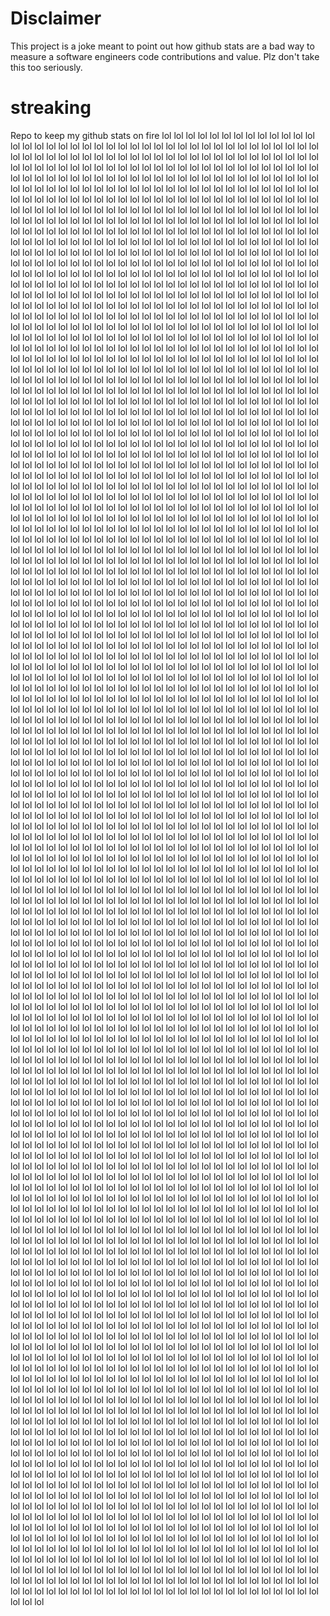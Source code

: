 # Disclaimer
This project is a joke meant to point out how github stats are a bad way to measure a software engineers code contributions and value. Plz don't take this too seriously.
# streaking
Repo to keep my github stats on fire
lol
lol
lol
lol
lol
lol
lol
lol
lol
lol
lol
lol
lol
lol
lol
lol
lol
lol
lol
lol
lol
lol
lol
lol
lol
lol
lol
lol
lol
lol
lol
lol
lol
lol
lol
lol
lol
lol
lol
lol
lol
lol
lol
lol
lol
lol
lol
lol
lol
lol
lol
lol
lol
lol
lol
lol
lol
lol
lol
lol
lol
lol
lol
lol
lol
lol
lol
lol
lol
lol
lol
lol
lol
lol
lol
lol
lol
lol
lol
lol
lol
lol
lol
lol
lol
lol
lol
lol
lol
lol
lol
lol
lol
lol
lol
lol
lol
lol
lol
lol
lol
lol
lol
lol
lol
lol
lol
lol
lol
lol
lol
lol
lol
lol
lol
lol
lol
lol
lol
lol
lol
lol
lol
lol
lol
lol
lol
lol
lol
lol
lol
lol
lol
lol
lol
lol
lol
lol
lol
lol
lol
lol
lol
lol
lol
lol
lol
lol
lol
lol
lol
lol
lol
lol
lol
lol
lol
lol
lol
lol
lol
lol
lol
lol
lol
lol
lol
lol
lol
lol
lol
lol
lol
lol
lol
lol
lol
lol
lol
lol
lol
lol
lol
lol
lol
lol
lol
lol
lol
lol
lol
lol
lol
lol
lol
lol
lol
lol
lol
lol
lol
lol
lol
lol
lol
lol
lol
lol
lol
lol
lol
lol
lol
lol
lol
lol
lol
lol
lol
lol
lol
lol
lol
lol
lol
lol
lol
lol
lol
lol
lol
lol
lol
lol
lol
lol
lol
lol
lol
lol
lol
lol
lol
lol
lol
lol
lol
lol
lol
lol
lol
lol
lol
lol
lol
lol
lol
lol
lol
lol
lol
lol
lol
lol
lol
lol
lol
lol
lol
lol
lol
lol
lol
lol
lol
lol
lol
lol
lol
lol
lol
lol
lol
lol
lol
lol
lol
lol
lol
lol
lol
lol
lol
lol
lol
lol
lol
lol
lol
lol
lol
lol
lol
lol
lol
lol
lol
lol
lol
lol
lol
lol
lol
lol
lol
lol
lol
lol
lol
lol
lol
lol
lol
lol
lol
lol
lol
lol
lol
lol
lol
lol
lol
lol
lol
lol
lol
lol
lol
lol
lol
lol
lol
lol
lol
lol
lol
lol
lol
lol
lol
lol
lol
lol
lol
lol
lol
lol
lol
lol
lol
lol
lol
lol
lol
lol
lol
lol
lol
lol
lol
lol
lol
lol
lol
lol
lol
lol
lol
lol
lol
lol
lol
lol
lol
lol
lol
lol
lol
lol
lol
lol
lol
lol
lol
lol
lol
lol
lol
lol
lol
lol
lol
lol
lol
lol
lol
lol
lol
lol
lol
lol
lol
lol
lol
lol
lol
lol
lol
lol
lol
lol
lol
lol
lol
lol
lol
lol
lol
lol
lol
lol
lol
lol
lol
lol
lol
lol
lol
lol
lol
lol
lol
lol
lol
lol
lol
lol
lol
lol
lol
lol
lol
lol
lol
lol
lol
lol
lol
lol
lol
lol
lol
lol
lol
lol
lol
lol
lol
lol
lol
lol
lol
lol
lol
lol
lol
lol
lol
lol
lol
lol
lol
lol
lol
lol
lol
lol
lol
lol
lol
lol
lol
lol
lol
lol
lol
lol
lol
lol
lol
lol
lol
lol
lol
lol
lol
lol
lol
lol
lol
lol
lol
lol
lol
lol
lol
lol
lol
lol
lol
lol
lol
lol
lol
lol
lol
lol
lol
lol
lol
lol
lol
lol
lol
lol
lol
lol
lol
lol
lol
lol
lol
lol
lol
lol
lol
lol
lol
lol
lol
lol
lol
lol
lol
lol
lol
lol
lol
lol
lol
lol
lol
lol
lol
lol
lol
lol
lol
lol
lol
lol
lol
lol
lol
lol
lol
lol
lol
lol
lol
lol
lol
lol
lol
lol
lol
lol
lol
lol
lol
lol
lol
lol
lol
lol
lol
lol
lol
lol
lol
lol
lol
lol
lol
lol
lol
lol
lol
lol
lol
lol
lol
lol
lol
lol
lol
lol
lol
lol
lol
lol
lol
lol
lol
lol
lol
lol
lol
lol
lol
lol
lol
lol
lol
lol
lol
lol
lol
lol
lol
lol
lol
lol
lol
lol
lol
lol
lol
lol
lol
lol
lol
lol
lol
lol
lol
lol
lol
lol
lol
lol
lol
lol
lol
lol
lol
lol
lol
lol
lol
lol
lol
lol
lol
lol
lol
lol
lol
lol
lol
lol
lol
lol
lol
lol
lol
lol
lol
lol
lol
lol
lol
lol
lol
lol
lol
lol
lol
lol
lol
lol
lol
lol
lol
lol
lol
lol
lol
lol
lol
lol
lol
lol
lol
lol
lol
lol
lol
lol
lol
lol
lol
lol
lol
lol
lol
lol
lol
lol
lol
lol
lol
lol
lol
lol
lol
lol
lol
lol
lol
lol
lol
lol
lol
lol
lol
lol
lol
lol
lol
lol
lol
lol
lol
lol
lol
lol
lol
lol
lol
lol
lol
lol
lol
lol
lol
lol
lol
lol
lol
lol
lol
lol
lol
lol
lol
lol
lol
lol
lol
lol
lol
lol
lol
lol
lol
lol
lol
lol
lol
lol
lol
lol
lol
lol
lol
lol
lol
lol
lol
lol
lol
lol
lol
lol
lol
lol
lol
lol
lol
lol
lol
lol
lol
lol
lol
lol
lol
lol
lol
lol
lol
lol
lol
lol
lol
lol
lol
lol
lol
lol
lol
lol
lol
lol
lol
lol
lol
lol
lol
lol
lol
lol
lol
lol
lol
lol
lol
lol
lol
lol
lol
lol
lol
lol
lol
lol
lol
lol
lol
lol
lol
lol
lol
lol
lol
lol
lol
lol
lol
lol
lol
lol
lol
lol
lol
lol
lol
lol
lol
lol
lol
lol
lol
lol
lol
lol
lol
lol
lol
lol
lol
lol
lol
lol
lol
lol
lol
lol
lol
lol
lol
lol
lol
lol
lol
lol
lol
lol
lol
lol
lol
lol
lol
lol
lol
lol
lol
lol
lol
lol
lol
lol
lol
lol
lol
lol
lol
lol
lol
lol
lol
lol
lol
lol
lol
lol
lol
lol
lol
lol
lol
lol
lol
lol
lol
lol
lol
lol
lol
lol
lol
lol
lol
lol
lol
lol
lol
lol
lol
lol
lol
lol
lol
lol
lol
lol
lol
lol
lol
lol
lol
lol
lol
lol
lol
lol
lol
lol
lol
lol
lol
lol
lol
lol
lol
lol
lol
lol
lol
lol
lol
lol
lol
lol
lol
lol
lol
lol
lol
lol
lol
lol
lol
lol
lol
lol
lol
lol
lol
lol
lol
lol
lol
lol
lol
lol
lol
lol
lol
lol
lol
lol
lol
lol
lol
lol
lol
lol
lol
lol
lol
lol
lol
lol
lol
lol
lol
lol
lol
lol
lol
lol
lol
lol
lol
lol
lol
lol
lol
lol
lol
lol
lol
lol
lol
lol
lol
lol
lol
lol
lol
lol
lol
lol
lol
lol
lol
lol
lol
lol
lol
lol
lol
lol
lol
lol
lol
lol
lol
lol
lol
lol
lol
lol
lol
lol
lol
lol
lol
lol
lol
lol
lol
lol
lol
lol
lol
lol
lol
lol
lol
lol
lol
lol
lol
lol
lol
lol
lol
lol
lol
lol
lol
lol
lol
lol
lol
lol
lol
lol
lol
lol
lol
lol
lol
lol
lol
lol
lol
lol
lol
lol
lol
lol
lol
lol
lol
lol
lol
lol
lol
lol
lol
lol
lol
lol
lol
lol
lol
lol
lol
lol
lol
lol
lol
lol
lol
lol
lol
lol
lol
lol
lol
lol
lol
lol
lol
lol
lol
lol
lol
lol
lol
lol
lol
lol
lol
lol
lol
lol
lol
lol
lol
lol
lol
lol
lol
lol
lol
lol
lol
lol
lol
lol
lol
lol
lol
lol
lol
lol
lol
lol
lol
lol
lol
lol
lol
lol
lol
lol
lol
lol
lol
lol
lol
lol
lol
lol
lol
lol
lol
lol
lol
lol
lol
lol
lol
lol
lol
lol
lol
lol
lol
lol
lol
lol
lol
lol
lol
lol
lol
lol
lol
lol
lol
lol
lol
lol
lol
lol
lol
lol
lol
lol
lol
lol
lol
lol
lol
lol
lol
lol
lol
lol
lol
lol
lol
lol
lol
lol
lol
lol
lol
lol
lol
lol
lol
lol
lol
lol
lol
lol
lol
lol
lol
lol
lol
lol
lol
lol
lol
lol
lol
lol
lol
lol
lol
lol
lol
lol
lol
lol
lol
lol
lol
lol
lol
lol
lol
lol
lol
lol
lol
lol
lol
lol
lol
lol
lol
lol
lol
lol
lol
lol
lol
lol
lol
lol
lol
lol
lol
lol
lol
lol
lol
lol
lol
lol
lol
lol
lol
lol
lol
lol
lol
lol
lol
lol
lol
lol
lol
lol
lol
lol
lol
lol
lol
lol
lol
lol
lol
lol
lol
lol
lol
lol
lol
lol
lol
lol
lol
lol
lol
lol
lol
lol
lol
lol
lol
lol
lol
lol
lol
lol
lol
lol
lol
lol
lol
lol
lol
lol
lol
lol
lol
lol
lol
lol
lol
lol
lol
lol
lol
lol
lol
lol
lol
lol
lol
lol
lol
lol
lol
lol
lol
lol
lol
lol
lol
lol
lol
lol
lol
lol
lol
lol
lol
lol
lol
lol
lol
lol
lol
lol
lol
lol
lol
lol
lol
lol
lol
lol
lol
lol
lol
lol
lol
lol
lol
lol
lol
lol
lol
lol
lol
lol
lol
lol
lol
lol
lol
lol
lol
lol
lol
lol
lol
lol
lol
lol
lol
lol
lol
lol
lol
lol
lol
lol
lol
lol
lol
lol
lol
lol
lol
lol
lol
lol
lol
lol
lol
lol
lol
lol
lol
lol
lol
lol
lol
lol
lol
lol
lol
lol
lol
lol
lol
lol
lol
lol
lol
lol
lol
lol
lol
lol
lol
lol
lol
lol
lol
lol
lol
lol
lol
lol
lol
lol
lol
lol
lol
lol
lol
lol
lol
lol
lol
lol
lol
lol
lol
lol
lol
lol
lol
lol
lol
lol
lol
lol
lol
lol
lol
lol
lol
lol
lol
lol
lol
lol
lol
lol
lol
lol
lol
lol
lol
lol
lol
lol
lol
lol
lol
lol
lol
lol
lol
lol
lol
lol
lol
lol
lol
lol
lol
lol
lol
lol
lol
lol
lol
lol
lol
lol
lol
lol
lol
lol
lol
lol
lol
lol
lol
lol
lol
lol
lol
lol
lol
lol
lol
lol
lol
lol
lol
lol
lol
lol
lol
lol
lol
lol
lol
lol
lol
lol
lol
lol
lol
lol
lol
lol
lol
lol
lol
lol
lol
lol
lol
lol
lol
lol
lol
lol
lol
lol
lol
lol
lol
lol
lol
lol
lol
lol
lol
lol
lol
lol
lol
lol
lol
lol
lol
lol
lol
lol
lol
lol
lol
lol
lol
lol
lol
lol
lol
lol
lol
lol
lol
lol
lol
lol
lol
lol
lol
lol
lol
lol
lol
lol
lol
lol
lol
lol
lol
lol
lol
lol
lol
lol
lol
lol
lol
lol
lol
lol
lol
lol
lol
lol
lol
lol
lol
lol
lol
lol
lol
lol
lol
lol
lol
lol
lol
lol
lol
lol
lol
lol
lol
lol
lol
lol
lol
lol
lol
lol
lol
lol
lol
lol
lol
lol
lol
lol
lol
lol
lol
lol
lol
lol
lol
lol
lol
lol
lol
lol
lol
lol
lol
lol
lol
lol
lol
lol
lol
lol
lol
lol
lol
lol
lol
lol
lol
lol
lol
lol
lol
lol
lol
lol
lol
lol
lol
lol
lol
lol
lol
lol
lol
lol
lol
lol
lol
lol
lol
lol
lol
lol
lol
lol
lol
lol
lol
lol
lol
lol
lol
lol
lol
lol
lol
lol
lol
lol
lol
lol
lol
lol
lol
lol
lol
lol
lol
lol
lol
lol
lol
lol
lol
lol
lol
lol
lol
lol
lol
lol
lol
lol
lol
lol
lol
lol
lol
lol
lol
lol
lol
lol
lol
lol
lol
lol
lol
lol
lol
lol
lol
lol
lol
lol
lol
lol
lol
lol
lol
lol
lol
lol
lol
lol
lol
lol
lol
lol
lol
lol
lol
lol
lol
lol
lol
lol
lol
lol
lol
lol
lol
lol
lol
lol
lol
lol
lol
lol
lol
lol
lol
lol
lol
lol
lol
lol
lol
lol
lol
lol
lol
lol
lol
lol
lol
lol
lol
lol
lol
lol
lol
lol
lol
lol
lol
lol
lol
lol
lol
lol
lol
lol
lol
lol
lol
lol
lol
lol
lol
lol
lol
lol
lol
lol
lol
lol
lol
lol
lol
lol
lol
lol
lol
lol
lol
lol
lol
lol
lol
lol
lol
lol
lol
lol
lol
lol
lol
lol
lol
lol
lol
lol
lol
lol
lol
lol
lol
lol
lol
lol
lol
lol
lol
lol
lol
lol
lol
lol
lol
lol
lol
lol
lol
lol
lol
lol
lol
lol
lol
lol
lol
lol
lol
lol
lol
lol
lol
lol
lol
lol
lol
lol
lol
lol
lol
lol
lol
lol
lol
lol
lol
lol
lol
lol
lol
lol
lol
lol
lol
lol
lol
lol
lol
lol
lol
lol
lol
lol
lol
lol
lol
lol
lol
lol
lol
lol
lol
lol
lol
lol
lol
lol
lol
lol
lol
lol
lol
lol
lol
lol
lol
lol
lol
lol
lol
lol
lol
lol
lol
lol
lol
lol
lol
lol
lol
lol
lol
lol
lol
lol
lol
lol
lol
lol
lol
lol
lol
lol
lol
lol
lol
lol
lol
lol
lol
lol
lol
lol
lol
lol
lol
lol
lol
lol
lol
lol
lol
lol
lol
lol
lol
lol
lol
lol
lol
lol
lol
lol
lol
lol
lol
lol
lol
lol
lol
lol
lol
lol
lol
lol
lol
lol
lol
lol
lol
lol
lol
lol
lol
lol
lol
lol
lol
lol
lol
lol
lol
lol
lol
lol
lol
lol
lol
lol
lol
lol
lol
lol
lol
lol
lol
lol
lol
lol
lol
lol
lol
lol
lol
lol
lol
lol
lol
lol
lol
lol
lol
lol
lol
lol
lol
lol
lol
lol
lol
lol
lol
lol
lol
lol
lol
lol
lol
lol
lol
lol
lol
lol
lol
lol
lol
lol
lol
lol
lol
lol
lol
lol
lol
lol
lol
lol
lol
lol
lol
lol
lol
lol
lol
lol
lol
lol
lol
lol
lol
lol
lol
lol
lol
lol
lol
lol
lol
lol
lol
lol
lol
lol
lol
lol
lol
lol
lol
lol
lol
lol
lol
lol
lol
lol
lol
lol
lol
lol
lol
lol
lol
lol
lol
lol
lol
lol
lol
lol
lol
lol
lol
lol
lol
lol
lol
lol
lol
lol
lol
lol
lol
lol
lol
lol
lol
lol
lol
lol
lol
lol
lol
lol
lol
lol
lol
lol
lol
lol
lol
lol
lol
lol
lol
lol
lol
lol
lol
lol
lol
lol
lol
lol
lol
lol
lol
lol
lol
lol
lol
lol
lol
lol
lol
lol
lol
lol
lol
lol
lol
lol
lol
lol
lol
lol
lol
lol
lol
lol
lol
lol
lol
lol
lol
lol
lol
lol
lol
lol
lol
lol
lol
lol
lol
lol
lol
lol
lol
lol
lol
lol
lol
lol
lol
lol
lol
lol
lol
lol
lol
lol
lol
lol
lol
lol
lol
lol
lol
lol
lol
lol
lol
lol
lol
lol
lol
lol
lol
lol
lol
lol
lol
lol
lol
lol
lol
lol
lol
lol
lol
lol
lol
lol
lol
lol
lol
lol
lol
lol
lol
lol
lol
lol
lol
lol
lol
lol
lol
lol
lol
lol
lol
lol
lol
lol
lol
lol
lol
lol
lol
lol
lol
lol
lol
lol
lol
lol
lol
lol
lol
lol
lol
lol
lol
lol
lol
lol
lol
lol
lol
lol
lol
lol
lol
lol
lol
lol
lol
lol
lol
lol
lol
lol
lol
lol
lol
lol
lol
lol
lol
lol
lol
lol
lol
lol
lol
lol
lol
lol
lol
lol
lol
lol
lol
lol
lol
lol
lol
lol
lol
lol
lol
lol
lol
lol
lol
lol
lol
lol
lol
lol
lol
lol
lol
lol
lol
lol
lol
lol
lol
lol
lol
lol
lol
lol
lol
lol
lol
lol
lol
lol
lol
lol
lol
lol
lol
lol
lol
lol
lol
lol
lol
lol
lol
lol
lol
lol
lol
lol
lol
lol
lol
lol
lol
lol
lol
lol
lol
lol
lol
lol
lol
lol
lol
lol
lol
lol
lol
lol
lol
lol
lol
lol
lol
lol
lol
lol
lol
lol
lol
lol
lol
lol
lol
lol
lol
lol
lol
lol
lol
lol
lol
lol
lol
lol
lol
lol
lol
lol
lol
lol
lol
lol
lol
lol
lol
lol
lol
lol
lol
lol
lol
lol
lol
lol
lol
lol
lol
lol
lol
lol
lol
lol
lol
lol
lol
lol
lol
lol
lol
lol
lol
lol
lol
lol
lol
lol
lol
lol
lol
lol
lol
lol
lol
lol
lol
lol
lol
lol
lol
lol
lol
lol
lol
lol
lol
lol
lol
lol
lol
lol
lol
lol
lol
lol
lol
lol
lol
lol
lol
lol
lol
lol
lol
lol
lol
lol
lol
lol
lol
lol
lol
lol
lol
lol
lol
lol
lol
lol
lol
lol
lol
lol
lol
lol
lol
lol
lol
lol
lol
lol
lol
lol
lol
lol
lol
lol
lol
lol
lol
lol
lol
lol
lol
lol
lol
lol
lol
lol
lol
lol
lol
lol
lol
lol
lol
lol
lol
lol
lol
lol
lol
lol
lol
lol
lol
lol
lol
lol
lol
lol
lol
lol
lol
lol
lol
lol
lol
lol
lol
lol
lol
lol
lol
lol
lol
lol
lol
lol
lol
lol
lol
lol
lol
lol
lol
lol
lol
lol
lol
lol
lol
lol
lol
lol
lol
lol
lol
lol
lol
lol
lol
lol
lol
lol
lol
lol
lol
lol
lol
lol
lol
lol
lol
lol
lol
lol
lol
lol
lol
lol
lol
lol
lol
lol
lol
lol
lol
lol
lol
lol
lol
lol
lol
lol
lol
lol
lol
lol
lol
lol
lol
lol
lol
lol
lol
lol
lol
lol
lol
lol
lol
lol
lol
lol
lol
lol
lol
lol
lol
lol
lol
lol
lol
lol
lol
lol
lol
lol
lol
lol
lol
lol
lol
lol
lol
lol
lol
lol
lol
lol
lol
lol
lol
lol
lol
lol
lol
lol
lol
lol
lol
lol
lol
lol
lol
lol
lol
lol
lol
lol
lol
lol
lol
lol
lol
lol
lol
lol
lol
lol
lol
lol
lol
lol
lol
lol
lol
lol
lol
lol
lol
lol
lol
lol
lol
lol
lol
lol
lol
lol
lol
lol
lol
lol
lol
lol
lol
lol
lol
lol
lol
lol
lol
lol
lol
lol
lol
lol
lol
lol
lol
lol
lol
lol
lol
lol
lol
lol
lol
lol
lol
lol
lol
lol
lol
lol
lol
lol
lol
lol
lol
lol
lol
lol
lol
lol
lol
lol
lol
lol
lol
lol
lol
lol
lol
lol
lol
lol
lol
lol
lol
lol
lol
lol
lol
lol
lol
lol
lol
lol
lol
lol
lol
lol
lol
lol
lol
lol
lol
lol
lol
lol
lol
lol
lol
lol
lol
lol
lol
lol
lol
lol
lol
lol
lol
lol
lol
lol
lol
lol
lol
lol
lol
lol
lol
lol
lol
lol
lol
lol
lol
lol
lol
lol
lol
lol
lol
lol
lol
lol
lol
lol
lol
lol
lol
lol
lol
lol
lol
lol
lol
lol
lol
lol
lol
lol
lol
lol
lol
lol
lol
lol
lol
lol
lol
lol
lol
lol
lol
lol
lol
lol
lol
lol
lol
lol
lol
lol
lol
lol
lol
lol
lol
lol
lol
lol
lol
lol
lol
lol
lol
lol
lol
lol
lol
lol
lol
lol
lol
lol
lol
lol
lol
lol
lol
lol
lol
lol
lol
lol
lol
lol
lol
lol
lol
lol
lol
lol
lol
lol
lol
lol
lol
lol
lol
lol
lol
lol
lol
lol
lol
lol
lol
lol
lol
lol
lol
lol
lol
lol
lol
lol
lol
lol
lol
lol
lol
lol
lol
lol
lol
lol
lol
lol
lol
lol
lol
lol
lol
lol
lol
lol
lol
lol
lol
lol
lol
lol
lol
lol
lol
lol
lol
lol
lol
lol
lol
lol
lol
lol
lol
lol
lol
lol
lol
lol
lol
lol
lol
lol
lol
lol
lol
lol
lol
lol
lol
lol
lol
lol
lol
lol
lol
lol
lol
lol
lol
lol
lol
lol
lol
lol
lol
lol
lol
lol
lol
lol
lol
lol
lol
lol
lol
lol
lol
lol
lol
lol
lol
lol
lol
lol
lol
lol
lol
lol
lol
lol
lol
lol
lol
lol
lol
lol
lol
lol
lol
lol
lol
lol
lol
lol
lol
lol
lol
lol
lol
lol
lol
lol
lol
lol
lol
lol
lol
lol
lol
lol
lol
lol
lol
lol
lol
lol
lol
lol
lol
lol
lol
lol
lol
lol
lol
lol
lol
lol
lol
lol
lol
lol
lol
lol
lol
lol
lol
lol
lol
lol
lol
lol
lol
lol
lol
lol
lol
lol
lol
lol
lol
lol
lol
lol
lol
lol
lol
lol
lol
lol
lol
lol
lol
lol
lol
lol
lol
lol
lol
lol
lol
lol
lol
lol
lol
lol
lol
lol
lol
lol
lol
lol
lol
lol
lol
lol
lol
lol
lol
lol
lol
lol
lol
lol
lol
lol
lol
lol
lol
lol
lol
lol
lol
lol
lol
lol
lol
lol
lol
lol
lol
lol
lol
lol
lol
lol
lol
lol
lol
lol
lol
lol
lol
lol
lol
lol
lol
lol
lol
lol
lol
lol
lol
lol
lol
lol
lol
lol
lol
lol
lol
lol
lol
lol
lol
lol
lol
lol
lol
lol
lol
lol
lol
lol
lol
lol
lol
lol
lol
lol
lol
lol
lol
lol
lol
lol
lol
lol
lol
lol
lol
lol
lol
lol
lol
lol
lol
lol
lol
lol
lol
lol
lol
lol
lol
lol
lol
lol
lol
lol
lol
lol
lol
lol
lol
lol
lol
lol
lol
lol
lol
lol
lol
lol
lol
lol
lol
lol
lol
lol
lol
lol
lol
lol
lol
lol
lol
lol
lol
lol
lol
lol
lol
lol
lol
lol
lol
lol
lol
lol
lol
lol
lol
lol
lol
lol
lol
lol
lol
lol
lol
lol
lol
lol
lol
lol
lol
lol
lol
lol
lol
lol
lol
lol
lol
lol
lol
lol
lol
lol
lol
lol
lol
lol
lol
lol
lol
lol
lol
lol
lol
lol
lol
lol
lol
lol
lol
lol
lol
lol
lol
lol
lol
lol
lol
lol
lol
lol
lol
lol
lol
lol
lol
lol
lol
lol
lol
lol
lol
lol
lol
lol
lol
lol
lol
lol
lol
lol
lol
lol
lol
lol
lol
lol
lol
lol
lol
lol
lol
lol
lol
lol
lol
lol
lol
lol
lol
lol
lol
lol
lol
lol
lol
lol
lol
lol
lol
lol
lol
lol
lol
lol
lol
lol
lol
lol
